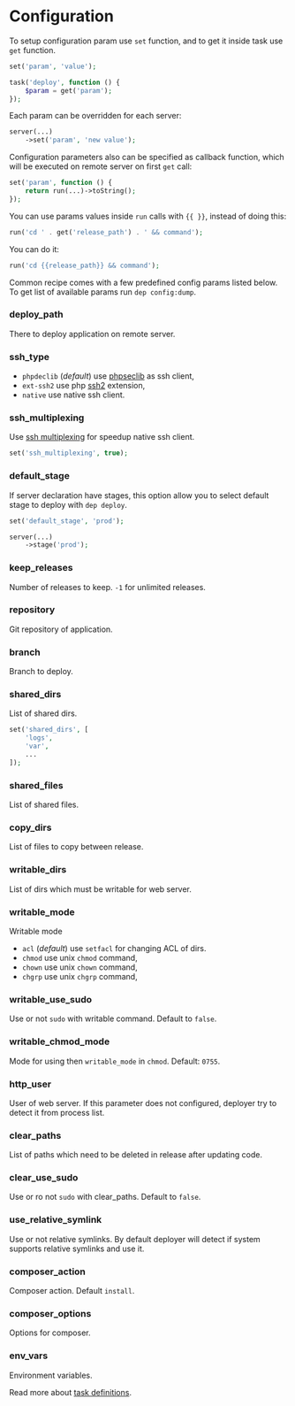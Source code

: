 # Configuration

To setup configuration param use `set` function, and to get it inside task use `get` function.

```php
set('param', 'value');

task('deploy', function () {
    $param = get('param');
});
```

Each param can be overridden for each server:
  
```php
server(...)
    ->set('param', 'new value');
```

Configuration parameters also can be specified as callback function, which will be executed on remote server on first `get` call:

```php
set('param', function () {
    return run(...)->toString();
});
```

You can use params values inside `run` calls with `{{ }}`, instead of doing this:

```php
run('cd ' . get('release_path') . ' && command');
```

You can do it:

```php
run('cd {{release_path}} && command');
```

Common recipe comes with a few predefined config params listed below. 
To get list of available params run `dep config:dump`.

### deploy_path

There to deploy application on remote server.

### ssh_type

* `phpdeclib` (*default*) use [phpseclib](https://github.com/phpseclib/phpseclib) as ssh client,
* `ext-ssh2` use php [ssh2](http://php.net/manual/en/book.ssh2.php) extension,
* `native` use native ssh client.

### ssh_multiplexing

Use [ssh multiplexing](https://en.wikibooks.org/wiki/OpenSSH/Cookbook/Multiplexing) for speedup native ssh client.

```php
set('ssh_multiplexing', true);
```

### default_stage

If server declaration have stages, this option allow you to select default stage to deploy with `dep deploy`.

```php
set('default_stage', 'prod');

server(...)
    ->stage('prod');
```

### keep_releases

Number of releases to keep. `-1` for unlimited releases.

### repository

Git repository of application. 

### branch

Branch to deploy.

### shared_dirs

List of shared dirs.

```php
set('shared_dirs', [
    'logs',
    'var',
    ...
]);
```

### shared_files

List of shared files.

### copy_dirs

List of files to copy between release.

### writable_dirs

List of dirs which must be writable for web server.

### writable_mode

Writable mode

* `acl` (*default*) use `setfacl` for changing ACL of dirs.
* `chmod` use unix `chmod` command,
* `chown` use unix `chown` command,
* `chgrp` use unix `chgrp` command,

### writable_use_sudo

Use or not `sudo` with writable command. Default to `false`.

### writable_chmod_mode

Mode for using then `writable_mode` in `chmod`. Default: `0755`.

### http_user

User of web server. If this parameter does not configured, deployer try to detect it from process list. 

### clear_paths

List of paths which need to be deleted in release after updating code. 

### clear_use_sudo

Use or ro not `sudo` with clear_paths. Default to `false`.

### use_relative_symlink

Use or not relative symlinks. By default deployer will detect if system supports relative symlinks and use it.

### composer_action

Composer action. Default `install`.

### composer_options

Options for composer.

### env_vars

Environment variables.

Read more about [task definitions](tasks.md).
